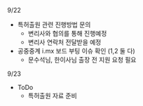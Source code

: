 9/22
- 특허출원 관련 진행방법 문의
	- 변리사와 협의를 통해 진행예정
	- 변리사 연락처 전달받을 예정
- 공중중계 i.mx 보드 부팅 이슈 확인 (1,2 둘 다)
	- 문수석님, 한이사님 출장 전 지원 요청 필요

9/23
- ToDo
	- 특허출원 자료 준비